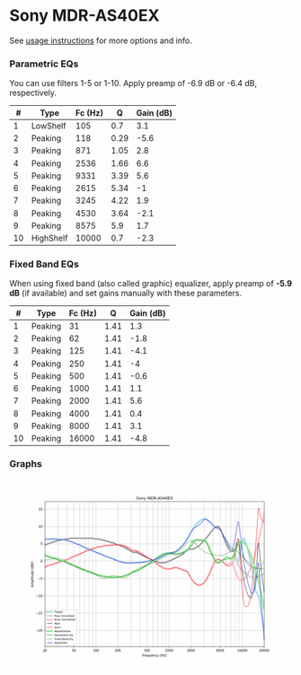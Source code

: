 # Sony MDR-AS40EX
See [usage instructions](https://github.com/jaakkopasanen/AutoEq#usage) for more options and info.

### Parametric EQs
You can use filters 1-5 or 1-10. Apply preamp of -6.9 dB or -6.4 dB, respectively.

|   # | Type      |   Fc (Hz) |    Q |   Gain (dB) |
|-----|-----------|-----------|------|-------------|
|   1 | LowShelf  |       105 | 0.7  |         3.1 |
|   2 | Peaking   |       118 | 0.29 |        -5.6 |
|   3 | Peaking   |       871 | 1.05 |         2.8 |
|   4 | Peaking   |      2536 | 1.66 |         6.6 |
|   5 | Peaking   |      9331 | 3.39 |         5.6 |
|   6 | Peaking   |      2615 | 5.34 |        -1   |
|   7 | Peaking   |      3245 | 4.22 |         1.9 |
|   8 | Peaking   |      4530 | 3.64 |        -2.1 |
|   9 | Peaking   |      8575 | 5.9  |         1.7 |
|  10 | HighShelf |     10000 | 0.7  |        -2.3 |

### Fixed Band EQs
When using fixed band (also called graphic) equalizer, apply preamp of **-5.9 dB** (if available) and set gains manually with these parameters.

|   # | Type    |   Fc (Hz) |    Q |   Gain (dB) |
|-----|---------|-----------|------|-------------|
|   1 | Peaking |        31 | 1.41 |         1.3 |
|   2 | Peaking |        62 | 1.41 |        -1.8 |
|   3 | Peaking |       125 | 1.41 |        -4.1 |
|   4 | Peaking |       250 | 1.41 |        -4   |
|   5 | Peaking |       500 | 1.41 |        -0.6 |
|   6 | Peaking |      1000 | 1.41 |         1.1 |
|   7 | Peaking |      2000 | 1.41 |         5.6 |
|   8 | Peaking |      4000 | 1.41 |         0.4 |
|   9 | Peaking |      8000 | 1.41 |         3.1 |
|  10 | Peaking |     16000 | 1.41 |        -4.8 |

### Graphs
![](./Sony%20MDR-AS40EX.png)
